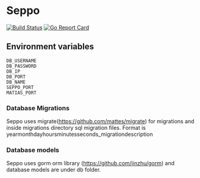 # Seppo
[![Build Status](https://travis-ci.org/koodinikkarit/seppo.svg?branch=master)](https://travis-ci.org/koodinikkarit/seppo)
[![Go Report Card](https://goreportcard.com/badge/github.com/koodinikkarit/seppo)](https://goreportcard.com/report/github.com/koodinikkarit/seppo)

## Environment variables

```
DB_USERNAME
DB_PASSWORD
DB_IP
DB_PORT
DB_NAME
SEPPO_PORT
MATIAS_PORT
```

### Database Migrations

Seppo uses migrate(https://github.com/mattes/migrate) for migrations and inside migrations directory sql migration files. Format is yearmonthdayhoursminutesseconds_migrationdescription

### Database models

Seppo uses gorm orm library (https://github.com/jinzhu/gorm) and database models are under db folder.